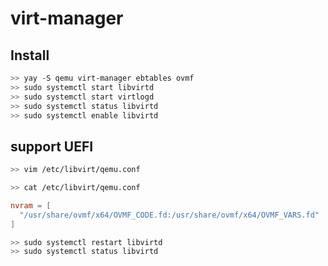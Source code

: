 # virt-manager

## Install

```bash
>> yay -S qemu virt-manager ebtables ovmf
>> sudo systemctl start libvirtd
>> sudo systemctl start virtlogd
>> sudo systemctl status libvirtd
>> sudo systemctl enable libvirtd
```

## support UEFI

```bash
>> vim /etc/libvirt/qemu.conf

>> cat /etc/libvirt/qemu.conf
```

```conf
nvram = [
  "/usr/share/ovmf/x64/OVMF_CODE.fd:/usr/share/ovmf/x64/OVMF_VARS.fd"
]
```

```bash
>> sudo systemctl restart libvirtd
>> sudo systemctl status libvirtd
```
